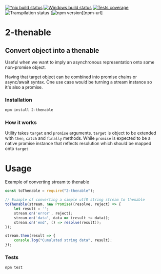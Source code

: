 [![*nix build status][nix-build-image]][nix-build-url]
[![Windows build status][win-build-image]][win-build-url]
[![Tests coverage][cov-image]][cov-url]
![Transpilation status][transpilation-image]
[![npm version][npm-image]][npm-url]

# 2-thenable

## Convert object into a thenable

Useful when we want to imply an asynchronous representation onto some non-promise object.

Having that target object can be combined into promise chains or async/await syntax.
One use case would be turning a stream instance so it's also a promise.

### Installation

```bash
npm install 2-thenable
```

### How it works

Utility takes `target` and `promise` arguments. `target` is object to be extended with `then`, `catch` and `finally` methods.
While `promise` is expected to be a native promise instance that reflects resolution which should be mapped onto `target`

# Usage

Example of converting stream to thenable

```javascript
const toThenable = require("2-thenable");

// Example of converting a simple utf8 string stream to thenable
toThenable(stream, new Promise((resolve, reject) => {
	let result = '';
	stream.on('error', reject);
	stream.on('data', data => (result += data));
	stream.on('end', () => resolve(result));
});

stream.then(result => {
	console.log("Cumulated string data", result);
});
```

### Tests

```bash
npm test
```

[nix-build-image]: https://semaphoreci.com/api/v1/medikoo-org/2-thenable/branches/master/shields_badge.svg
[nix-build-url]: https://semaphoreci.com/medikoo-org/2-thenable
[win-build-image]: https://ci.appveyor.com/api/projects/status/hl2x00pu0ds4kj5m?svg=true
[win-build-url]: https://ci.appveyor.com/api/project/medikoo/2-thenable
[cov-image]: https://img.shields.io/codecov/c/github/medikoo/2-thenable.svg
[cov-url]: https://codecov.io/gh/medikoo/2-thenable
[transpilation-image]: https://img.shields.io/badge/transpilation-free-brightgreen.svg
[npm-image]: https://img.shields.io/npm/v/2-thenable.svg
